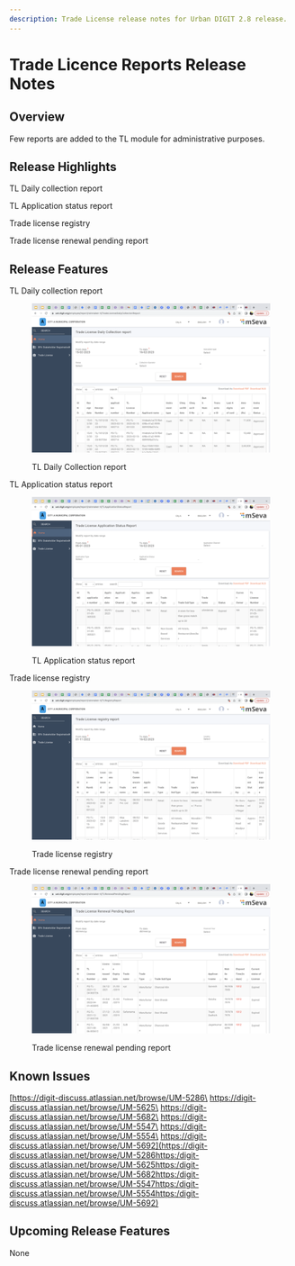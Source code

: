 ```yaml
---
description: Trade License release notes for Urban DIGIT 2.8 release.
---
```


# Trade Licence Reports Release Notes

## Overview

Few reports are added to the TL module for administrative purposes.

## Release Highlights

TL Daily collection report

TL Application status report

Trade license registry

Trade license renewal pending report

## Release Features

TL Daily collection report

<figure><img src="../../../.gitbook/assets/Screenshot 2023-02-16 at 3.34.08 PM.png" alt=""><figcaption><p>TL Daily Collection report</p></figcaption></figure>

TL Application status report

<figure><img src="../../../.gitbook/assets/Screenshot 2023-02-16 at 3.22.41 PM.png" alt=""><figcaption><p>TL Application status report</p></figcaption></figure>

Trade license registry

<figure><img src="../../../.gitbook/assets/Screenshot 2023-02-16 at 3.37.45 PM.png" alt=""><figcaption><p>Trade license registry</p></figcaption></figure>

Trade license renewal pending report

<figure><img src="../../../.gitbook/assets/Screenshot 2023-02-16 at 3.40.55 PM.png" alt=""><figcaption><p>Trade license renewal pending report</p></figcaption></figure>

## Known Issues

[https://digit-discuss.atlassian.net/browse/UM-5286\
https://digit-discuss.atlassian.net/browse/UM-5625\
https://digit-discuss.atlassian.net/browse/UM-5682\
https://digit-discuss.atlassian.net/browse/UM-5547\
https://digit-discuss.atlassian.net/browse/UM-5554\
https://digit-discuss.atlassian.net/browse/UM-5692](https://digit-discuss.atlassian.net/browse/UM-5286https:/digit-discuss.atlassian.net/browse/UM-5625https:/digit-discuss.atlassian.net/browse/UM-5682https:/digit-discuss.atlassian.net/browse/UM-5547https:/digit-discuss.atlassian.net/browse/UM-5554https:/digit-discuss.atlassian.net/browse/UM-5692)

## Upcoming Release Features

None

